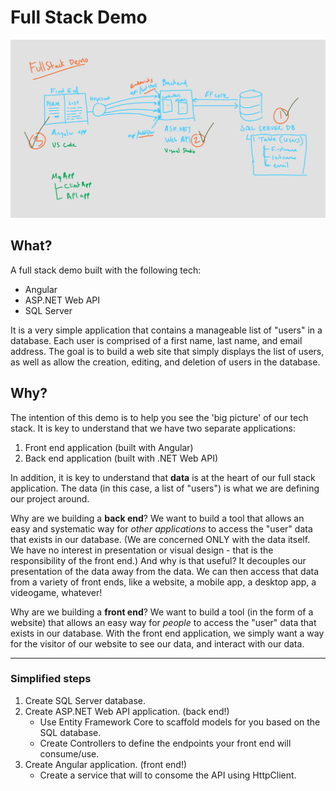 # Full Stack Demo

![Full Stack Demo Illustration](FullStackGamePlan.png)

## What? 

A full stack demo built with the following tech:
- Angular
- ASP.NET Web API
- SQL Server

It is a very simple application that contains a manageable list of "users" in a database. Each user is comprised of a first name, last name, and email address. The goal is to build a web site that simply displays the list of users, as well as allow the creation, editing, and deletion of users in the database.

## Why?

The intention of this demo is to help you see the 'big picture' of our tech stack. It is key to understand that we have two separate applications:
1. Front end application (built with Angular)
2. Back end application (built with .NET Web API)

In addition, it is key to understand that **data** is at the heart of our full stack application. The data (in this case, a list of "users") is what we are defining our project around.

Why are we building a **back end**? We want to build a tool that allows an easy and systematic way for *other applications* to access the "user" data that exists in our database. (We are concerned ONLY with the data itself. We have no interest in presentation or visual design - that is the responsibility of the front end.) And why is that useful? It decouples our presentation of the data away from the data. We can then access that data from a variety of front ends, like a website, a mobile app, a desktop app, a videogame, whatever!

Why are we building a **front end**? We want to build a tool (in the form of a website) that allows an easy way for *people* to access the "user" data that exists in our database. With the front end application, we simply want a way for the visitor of our website to see our data, and interact with our data.

- - - - - 

### Simplified steps
1. Create SQL Server database.
2. Create ASP.NET Web API application. (back end!)
    - Use Entity Framework Core to scaffold models for you based on the SQL database. 
    - Create Controllers to define the endpoints your front end will consume/use.
3. Create Angular application. (front end!)
    - Create a service that will to consome the API using HttpClient.







